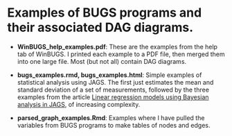 # Examples of BUGS programs and their associated DAG diagrams.

* __WinBUGS_help_examples.pdf__: These are the examples from the help tab of WinBUGS. I printed each example to a PDF file, then merged them into one large file. Most (but not all) contain DAG diagrams.

* __bugs_examples.rmd, bugs_examples.html__: Simple examples of statistical analysis using JAGS. The first just estimates the mean and standard deviation of a set of measurements, followed by the three examples from the article [Linear regression models using Bayesian analysis in JAGS](https://biometry.github.io/APES//LectureNotes/StatsCafe/Linear_models_jags.html), of increasing complexity.

* __parsed_graph_examples.Rmd__: Examples where I have pulled the variables from BUGS programs to make tables of nodes and edges.
